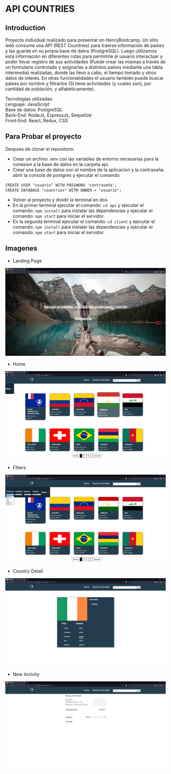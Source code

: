 # API COUNTRIES

## Introduction

Proyecto individual realizado para presentar en HenryBootcamp. Un sitio web consume una API (REST Countries) para traerse información de países y las guarda en su propia base de datos (PostgreSQL). Luego utilizamos esta información en diferentes rutas para permitirle al usuario interactuar y poder llevar registro de sus actividades (Puede crear las mismas a través de un formulario controlado y asignarlas a distintos países mediante una tabla intermedia) realizadas, donde las llevo a cabo, el tiempo tomado y otros datos de interés. En otras funcionalidades el usuario también puede buscar países por nombre y filtrarlos (Si tiene actividades (y cuales son), por cantidad de población, y alfabéticamente).

Tecnologias utilizadas:
<br>
Lenguaje: JavaScript
<br>
Base de datos: PostgreSQL
<br>
Back-End: NodeJs, ExpressJs, Sequelize
<br>
Front-End: React, Redux, CSS

## Para Probar el proyecto

Despues de clonar el repositorio.
- Crear un archivo .env con las variables de entorno necesarias para la conexion a la base de datos en la carpeta api.
- Crear una base de datos con el nombre de la aplicacion y la contraseña.
abrir la consola de postgres y ejecutar el comando:
```
CREATE USER "usuario" WITH PASSWORD 'contraseña';
CREATE DATABASE "countries" WITH OWNER = "usuario";
```
- Volver al proyecto y dividir la terminal en dos
- En la primer terminal ejecutar el comando: `cd api` y ejecutar el comando: `npm install` para instalar las dependencias y ejecutar el comando: `npm start` para iniciar el servidor.
- En la segunda terminal ejecutar el comando: `cd client` y ejecutar el comando: `npm install` para instalar las dependencias y ejecutar el comando: `npm start` para iniciar el servidor.


## Imagenes

- Landing Page

![landingPage](/images/LandingPage.png)


- Home

![home](/images/Home.png)


- Filters

![filtes](/images/filters.png)

- Country Detail

![details](/images/CountryDetails.png)

- New Activity

![newActivity](/images/NewActivity.png)